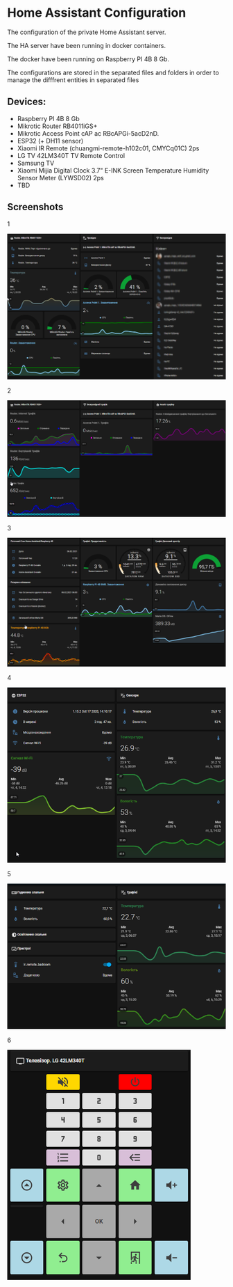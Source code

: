 # Home Assistant Configuration

The configuration of the private Home Assistant server. 

The HA server have been running in docker containers.

The docker have been running on Raspberry PI 4B 8 Gb.

The configurations are stored in the separated files and folders in order to manage the difffrent entities in separated files

## Devices:
- Raspberry PI 4B 8 Gb
- Mikrotic Router RB4011iGS+ 
- Mikrotic Access Point cAP ac RBcAPGi-5acD2nD.
- ESP32 (+ DH11 sensor)
- Xiaomi IR Remote (chuangmi-remote-h102c01, CMYCq01C) 2ps
- LG TV 42LM340T TV Remote Control
- Samsung TV
- Xiaomi Mijia Digital Clock 3.7" E-INK Screen Temperature Humidity Sensor Meter (LYWSD02) 2ps
- TBD

## Screenshots
1

![Мережа](https://github.com/Pavel-Vovk/HA/blob/master/image/home_assistant1.png)

2

![Мережа-Трафік](https://github.com/Pavel-Vovk/HA/blob/master/image/home_assistant2.png)

3

![Данні Сервера HA](https://github.com/Pavel-Vovk/HA/blob/master/image/home_assistant3.png)

4

![Кабінет](https://github.com/Pavel-Vovk/HA/blob/master/image/home_assistant4.png)

5

![Спальня](https://github.com/Pavel-Vovk/HA/blob/master/image/home_assistant5.png)

6

![Пульт](https://github.com/Pavel-Vovk/HA/blob/master/image/home_assistant6.png)
